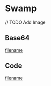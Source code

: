 # Swamp

// TODO Add Image

## Base64
[filename](https://raw.githubusercontent.com/johnfercher/taleslab/main/cmd/procedurals/swamp/data.txt ':include :type=code')

## Code
[filename](https://raw.githubusercontent.com/johnfercher/taleslab/main/cmd/procedurals/swamp/main.go ':include :type=code')